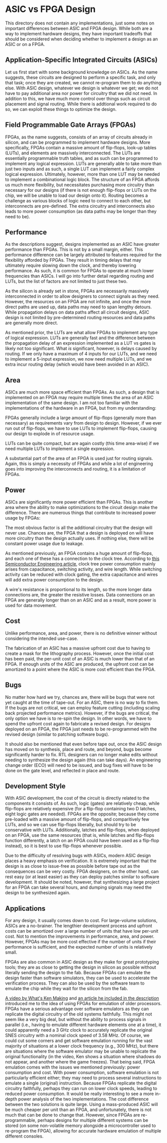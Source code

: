 # ASIC vs FPGA Design
This directory does not contain any implementations, just some notes on important differences between ASIC and FPGA design. While both are a way to implement hardware designs, they have important tradeoffs that should be considered when deciding whether to implement a design as an ASIC or on a FPGA.

## Application-Specific Integrated Circuits (ASICs)
Let us first start with some background knowledge on ASICs. As the name suggests, these circuits are designed to perform a specific task, and only that task; once they are created, we cannot re-program them to do anything else. With ASIC design, whatever we design is whatever we get; we do not have to pay additional area nor power for circuitry that we did not need. In addition to this, we have much more control over things such as circuit placement and signal routing. While there is addtional work required to do so, we can exploit these things to optimize the design.

## Field Programmable Gate Arrays (FPGAs)
FPGAs, as the name suggests, consists of an array of circuits already in silicon, and can be programmed to implement hardware designs. More specifically, FPGAs contain a massive amount of flip-flops, look-up tables (LUTs), and elements are massively interconnected. The LUTs are essentially programmable truth tables, and as such can be programmed to implement any logical expression. LUTs are generally able to take more than just two inputs and as such, a single LUT can implement a fairly complex logical expression. Ultimately, however, more than one LUT may be needed to implement a combinational logic block. The structure of an FPGA affords us much more flexibility, but necessitates purchasing more circuitry than necessary for our designs (if there is not enough flip-flops or LUTs on the chip, we will be unable to load our design onto it). Routing becomes a challenge as various blocks of logic need to connect to each other, but interconnects are pre-defined. The extra circuitry and interconnects also leads to more power consumption (as data paths may be longer than they need to be).

## Performance
As the descriptions suggest, designs implemented as an ASIC have greater performance than FPGAs. This is not by a small margin, either. This performance difference can be largely attributed to features required for the flexibility afforded by FPGAs. They result in timing delays that may ultimately require slowing down the clock, and thereby lowering performance. As such, it is common for FPGAs to operate at much lower frequencies than ASICs. I will go into further detail regarding routing and LUTs, but the list of factors are not limited to just these two.

As the silicon is already set in stone, FPGAs are necessarily massively interconnected in order to allow designers to connect signals as they need. However, the resources on an FPGA are not infinite, and once the more direct paths are used up, data paths may need to span lengthy detours. While propagation delays on data paths affect all circuit designs, ASIC design is not limited by pre-determined routing resources and data paths are generally more direct.

As mentioned prior, the LUTs are what allow FPGAs to implement any type of logical expression. LUTs are generally fast and the difference between the propagation delay of an expression implemented as a LUT vs gates is likely not too significant. What _is_ significant, however, is delays caused by routing. If we only have a maximum of 4 inputs for our LUTs, and we need to implement a 5-input expression, we now need multiple LUTs, and we extra incur routing delay (which would have been avoided in an ASIC).

## Area
ASICs are much more space efficient than FPGAs. As such, a design that is implemented on an FPGA may require multiple times the area of an ASIC implementation of the same design. I am not too familiar with the implementations of the hardware in an FPGA, but from my understanding:

FPGAs generally include a large amount of flip-flops (generally more than necessary) as requirements vary from design to design. However, if we ever run out of flip-flops, we have to use LUTs to implement flip-flops, causing our design to explode in of resource usage.

LUTs can be quite compact, but are again costly (this time area-wise) if we need multiple LUTs to implement a single expression. 

A substantial part of the area of an FPGA is used just for routing signals. Again, this is simply a necessity of FPGAs and while a lot of engineering goes into improving the interconnects and routing, it is a limitation of FPGAs.

## Power
ASICs are significantly more power efficient than FPGAs. This is another area where the ability to make optimizations to the circuit design make the difference. There are numerous things that contribute to increased power usage by FPGAs:

The most obvious factor is all the additional circuitry that the design will never use. Chances are, the FPGA that a design is deployed on will have more circuitry than the design actually uses. If nothing else, there will be constant power usage due to leakage.

As mentioned previously, an FPGA contains a huge amount of flip-flops, and each one of these has a connection to the clock tree. According to [this Semiconductor Engineering article](https://semiengineering.com/the-trouble-with-clock-trees/), clock tree power consumption mainly arises from capacitance, switching activity, and wire length. While switching activity can be reduced with clock gating, the extra capacitance and wires will add extra power consumption to the design.

A wire's resistance is proportional to its length, so the more longer data connections are, the greater the resistive losses. Data connections on an FPGA are generally longer than on an ASIC and as a result, more power is used for data movement.

## Cost
Unlike performance, area, and power, there is no definitive winner without considering the intended use-case. 

The fabrication of an ASIC has a massive upfront cost due to having to create a mask for the lithography process. However, once the initial cost has been paid, the per-unit cost of an ASIC is much lower than that of an FPGA. If enough units of the ASIC are produced, the upfront cost can be amortized to a point where the ASIC is more cost efficient than the FPGA. 

## Bugs
No matter how hard we try, chances are, there will be bugs that were not yet caught at the time of tape-out. For an ASIC, there is no way to fix them. If the bugs are not critical, we can employ feature cutting (including scaling back projected performance metrics). However, if the bugs are critical, the only option we have is to re-spin the design. In other words, we have to spend the upfront cost again to fabricate a revised design. For designs deployed on an FPGA, the FPGA just needs to be re-programmed with the revised design (similar to patching software bugs).

It should also be mentioned that even before tape out, once the ASIC design has moved on to synthesis, place and route, and beyond, bugs become significantly harder to fix. RTL designers can no longer make edits without needing to synthesize the design again (this can take days). An engineering change order (ECO) will need to be issued, and bug fixes will have to be done on the gate level, and reflected in place and route. 

## Development Style
With ASIC development, the cost of the circuit is directly related to the components it consists of. As such, logic (gates) are relatively cheap, while flip-flops are relatively expensive (for a flip-flop containing two D latches, eight logic gates are needed). FPGAs are the opposite; because they come pre-loaded with a massive amount of flip-flops, and comparitively few LUTs, and so we can use flip-flops liberally, but should try to be conservative with LUTs. Additionally, latches and flip-flops, when deployed on an FPGA, use the same resources (that is, while latches and flip-flops function differently, a latch on an FPGA could have been used as a flip-flop instead), so it is best to use flip-flops whenever possible.

Due to the difficulty of resolving bugs with ASICs, modern ASIC design places a heavy emphasis on verification. It is extremely important that the design is as close to issue-free as possible before tape out as the consequences can be very costly. FPGA designers, on the other hand, can rest easy (or at least easier) as they can deploy patches similar to software development. It should be noted, however, that synthesizing a large project for an FPGA can take several hours, and dumping signals may need the design to be synthesized again.

## Applications
For any design, it usually comes down to cost. For large-volume solutions, ASICs are a no-brainer. The lengthier development process and upfront costs can be amortized over a large number of units that have low per-unit cost. Not to mention the improvements in performance, area, and power. However, FPGAs may be more cost effective if the number of units if their performance is sufficient, and the expected number of units is relatively small.

FPGAs are also common in ASIC design as they make for great prototyping tools; they are as close to getting the design in silicon as possible without literally sending the design to the fab. Because FPGAs can emulate the design faster than software simulators, they can be used to accelerate the verification process. They can also be used by the software team to emulate the chip while they wait for the silicon from the fab.

[A video by What's Ken Making](https://www.youtube.com/watch?v=sMMiBEhnizE) and [an article he included in the description](https://arstechnica.com/gaming/2011/08/accuracy-takes-power-one-mans-3ghz-quest-to-build-a-perfect-snes-emulator/) introduced me to the idea of using FPGAs for emulation of older processors. FPGAs have a serious advantage over software emulators as they can replicate the digital circuitry of the old systems faithfully. This might not seem like a very big deal, but without the ability to process signals in parallel (i.e., having to emulate different hardware elements one at a time), it could apparently need a 3 GHz clock to accurately replicate the original SNES circuitry with a nominal clock speed of 3.58 MHz. Of course, we could cut some corners and get software emulation running for the vast majority of situations at a lower clock frequency (e.g., 300 MHz), but there are situations where the software emulator may be unable to replicate the original functionality (in the video, Ken shows a situation where shadows do not appear, and another where the game freezes). That being said, FPGA emulation comes with the issues we mentioned previously: power consumption and cost. With power consumption, software emulation is not particularly efficient either; they may need to process several instructions to emulate a single (original) instruction. Because FPGAs replicate the digital circuitry faithfully, perhaps they can run on lower clock speeds, leading to reduced power consumption. It would be really interesting to see a more in-depth power analysis of the two implementations. The cost difference between the two solutions is quite large. Using a mass-produced ASIC will be much cheaper per unit than an FPGA, and unfortunately, there is not much that can be done to change that. However, since FPGAs are re-programmable, perhaps designs for multiple different systems can be stored (on some non-volatile memory alongside a microcontroller used to re-program the FPGA), allowing for accurate hardware emulation of multiple different consoles.
